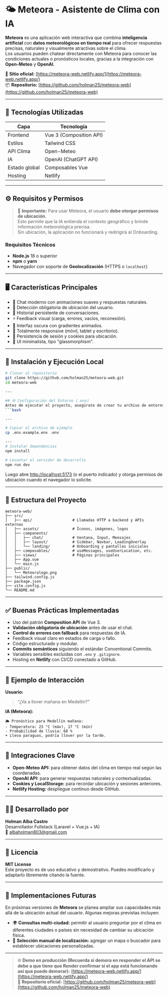 
# 🌤️ Meteora - Asistente de Clima con IA

**Meteora** es una aplicación web interactiva que combina **inteligencia artificial** con **datos meteorológicos en tiempo real** para ofrecer respuestas precisas, naturales y visualmente atractivas sobre el clima.  
Los usuarios pueden chatear directamente con Meteora para conocer las condiciones actuales o pronósticos locales, gracias a la integración con **Open-Meteo** y **OpenAI**.

🔗 **Sitio oficial:** [https://meteora-web.netlify.app/](https://meteora-web.netlify.app/)  
📦 **Repositorio:** [https://github.com/holman25/meteora-web](https://github.com/holman25/meteora-web)

---

## 🧩 Tecnologías Utilizadas

| Capa           | Tecnología              |
|----------------|--------------------------|
| Frontend       | Vue 3 (Composition API) |
| Estilos        | Tailwind CSS            |
| API Clima      | Open-Meteo              |
| IA             | OpenAI (ChatGPT API)    |
| Estado global  | Composables Vue         |
| Hosting        | Netlify                 |

---

## ⚙️ Requisitos y Permisos

> 🚨 **Importante:** Para usar Meteora, el usuario **debe otorgar permisos de ubicación**.  
> Esto permite que la IA entienda el contexto geográfico y brinde información meteorológica precisa.  
> Sin ubicación, la aplicación no funcionará y redirigirá al Onboarding.

### Requisitos Técnicos

- **Node.js** 18 o superior
- **npm** o **yarn**
- Navegador con soporte de **Geolocalización** (HTTPS o `localhost`)

---

## 🖥️ Características Principales

- 💬 Chat moderno con animaciones suaves y respuestas naturales.
- 📍 Detección obligatoria de ubicación del usuario.
- 🧾 Historial persistente de conversaciones.
- ⚡ Feedback visual (carga, errores, vacíos, reconexión).
- 🌙 Interfaz oscura con gradientes animados.
- 📱 Totalmente responsive (móvil, tablet y escritorio).
- 🔐 Persistencia de sesión y cookies para ubicación.
- 🎨 UI minimalista, tipo "glassmorphism".

---

## 🚀 Instalación y Ejecución Local

```bash
# Clonar el repositorio
git clone https://github.com/holman25/meteora-web.git
cd meteora-web

---

## ⚙️ Configuración del Entorno (.env)
Antes de ejecutar el proyecto, asegúrate de crear tu archivo de entorno a partir del ejemplo incluido en el repositorio:
```bash

---

# Copiar el archivo de ejemplo
cp .env.example.env .env

---
# Instalar dependencias
npm install

# Levantar el servidor de desarrollo
npm run dev
```

Luego abre [http://localhost:5173](http://localhost:5173) (o el puerto indicado) y otorga permisos de ubicación cuando el navegador lo solicite.

---

## 📁 Estructura del Proyecto

```
meteora-web/
├── src/
│   ├── api/                  # Llamadas HTTP a backend y APIs externas
│   ├── assets/               # Íconos, imágenes, logos
│   ├── components/
│   │   ├── chat/             # Ventana, Input, Mensajes
│   │   ├── layout/           # Sidebar, Navbar, LoadingOverlay
│   │   └── landing/          # Onboarding y pantallas iniciales
│   ├── composables/          # useMessages, useUserLocation, etc.
│   ├── views/                # Páginas principales
│   ├── App.vue
│   └── main.js
├── public/
│   └── Meteoralogo.png
├── tailwind.config.js
├── package.json
├── vite.config.js
└── README.md
```

---

## ✅ Buenas Prácticas Implementadas

- Uso del patrón **Composition API** de Vue 3.
- **Validación obligatoria de ubicación** antes de usar el chat.
- **Control de errores con fallback** para respuestas de IA.
- Feedback visual claro en estados de carga o fallo.
- Código estructurado y modular.
- **Commits semánticos** siguiendo el estándar Conventional Commits.
- Variables sensibles excluidas con `.env` y `.gitignore`.
- Hosting en **Netlify** con CI/CD conectado a GitHub.

---

## 🧠 Ejemplo de Interacción

**Usuario:**  
> “¿Va a llover mañana en Medellín?”

**IA (Meteora):**  
```
🌦️ Pronóstico para Medellín mañana:
- Temperatura: 23 °C (máx), 17 °C (mín)
- Probabilidad de lluvia: 68 %
☂️ Lleva paraguas, podría llover por la tarde.
```

---

## 🧩 Integraciones Clave

- **Open-Meteo API:** para obtener datos del clima en tiempo real según las coordenadas.
- **OpenAI API:** para generar respuestas naturales y contextualizadas.
- **Cookies y LocalStorage:** para recordar ubicación y sesiones anteriores.
- **Netlify Hosting:** despliegue continuo desde GitHub.

---

## 👨‍💻 Desarrollado por

**Holman Alba Castro**  
Desarrollador Fullstack (Laravel + Vue.js + IA)  
📧 [albaholman803@gmail.com](mailto:albaholman803@gmail.com)

---

## 📝 Licencia

**MIT License**  
Este proyecto es de uso educativo y demostrativo. Puedes modificarlo y adaptarlo libremente citando la fuente.

---

## 🔮 Implementaciones Futuras

En próximas versiones de **Meteora** se planea ampliar sus capacidades más allá de la ubicación actual del usuario. Algunas mejoras previstas incluyen:

- 🌍 **Consultas multi-ciudad:** permitir al usuario preguntar por el clima en diferentes ciudades o países sin necesidad de cambiar su ubicación física.  
- 🧭 **Selección manual de localización:** agregar un mapa o buscador para establecer ubicaciones personalizadas.  


---

> 🌐 **Demo en producción (Recuerda si demora en responder el API se debe a que tiene que Render confirmar si el app está funcionando así que puede demorar):** [https://meteora-web.netlify.app/](https://meteora-web.netlify.app/)  
> 🧭 **Repositorio oficial:** [https://github.com/holman25/meteora-web](https://github.com/holman25/meteora-web)


